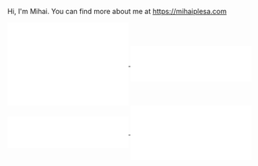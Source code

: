 Hi, I'm Mihai. You can find more about me at https://mihaiplesa.com

<!-- ![GitHub stats](https://github-readme-stats.vercel.app/api?username=mihaiplesa&show_icons=true&count_private=true&include_all_commits=true) -->

<a href="https://github.com/mihaiplesa">
  <img align="center" width="49%" src="./iso_calender.svg" />
</a>

<a href="https://github.com/mihaiplesa">
  <img align="center" width="49%" src="./acti_comm.svg" />
</a>

<a href="https://github.com/mihaiplesa">
    <img align="center" width="49%" src="./issue_pr_lang.svg" />
</a>

<a href="https://github.com/mihaiplesa">
    <img align="center" width="49%" src="./achievements.svg" />
</a>
